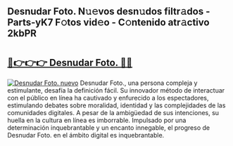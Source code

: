 ## Desnudar Foto. N𝚞𝚎vos desn𝚞dos filtr𝚊dos - Parts-yK7 F𝚘tos vid𝚎o - C𝚘ntenido atr𝚊ctivo 2kbPR

# <h2><a href="http://mb19pm.tromn.icu/?c=Desnudar+Foto.">🔗👉👉👉 Desnudar Foto. 🔗🔗</a></h2>

[![Desnudar Foto. nuevo](https://i.imgur.com/pEAQMta.gif)](http://mb19pm.tromn.icu/?c=Desnudar+Foto.)
Desnudar Foto., una persona compleja y estimulante, desafía la definición fácil. Su innovador método de interactuar con el público en línea ha cautivado y enfurecido a los espectadores, estimulando debates sobre moralidad, identidad y las complejidades de las comunidades digitales. A pesar de la ambigüedad de sus intenciones, su huella en la cultura en línea es imborrable. Impulsado por una determinación inquebrantable y un encanto innegable, el progreso de Desnudar Foto. en el ámbito digital es inquebrantable.
